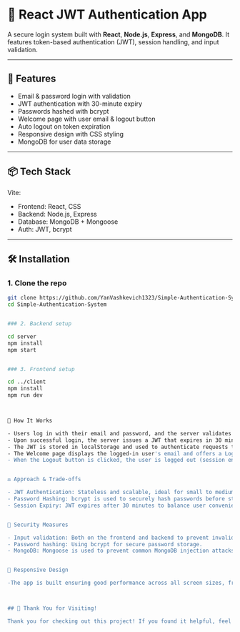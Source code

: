 # 🔐 React JWT Authentication App

A secure login system built with **React**, **Node.js**, **Express**, and **MongoDB**. It features token-based authentication (JWT), session handling, and input validation.

---

## 🚀 Features

- Email & password login with validation
- JWT authentication with 30-minute expiry
- Passwords hashed with bcrypt
- Welcome page with user email & logout button
- Auto logout on token expiration
- Responsive design with CSS styling
- MongoDB for user data storage

---

## 📦 Tech Stack

  Vite:
- Frontend: React, CSS
- Backend: Node.js, Express
- Database: MongoDB + Mongoose
- Auth: JWT, bcrypt

---


## 🛠 Installation

### 1. Clone the repo

```bash
git clone https://github.com/YanVashkevich1323/Simple-Authentication-System.git
cd Simple-Authentication-System


### 2. Backend setup

cd server
npm install
npm start


### 3. Frontend setup

cd ../client
npm install
npm run dev



📖 How It Works

- Users log in with their email and password, and the server validates the credentials.
- Upon successful login, the server issues a JWT that expires in 30 minutes.
- The JWT is stored in localStorage and used to authenticate requests to protected routes.
- The Welcome page displays the logged-in user's email and offers a Logout button.
- When the Logout button is clicked, the user is logged out (session ends) and redirected to the login form.


⚖️ Approach & Trade-offs

- JWT Authentication: Stateless and scalable, ideal for small to medium apps.
- Password Hashing: bcrypt is used to securely hash passwords before storing them in the database.
- Session Expiry: JWT expires after 30 minutes to balance user convenience and security.


🧪 Security Measures

- Input validation: Both on the frontend and backend to prevent invalid data.
- Password hashing: Using bcrypt for secure password storage.
- MongoDB: Mongoose is used to prevent common MongoDB injection attacks.


📱 Responsive Design

-The app is built ensuring good performance across all screen sizes, from small mobile devices to desktop screens.



## 🙌 Thank You for Visiting!

Thank you for checking out this project! If you found it helpful, feel free to give it a star on GitHub.